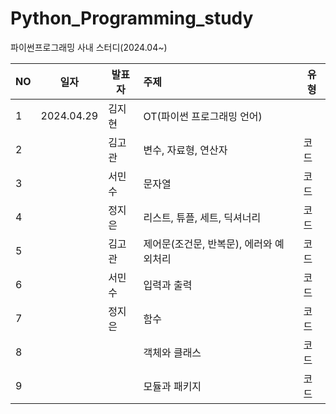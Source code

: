 # Python_Programming_study
파이썬프로그래밍 사내 스터디(2024.04~)

|NO|일자|발표자|주제|유형|
|---|------|---|:---|---|
|1|2024.04.29|김지현|OT(파이썬 프로그래밍 언어)||
|2||김고관|변수, 자료형, 연산자|코드|
|3||서민수|문자열|코드|
|4||정지은|리스트, 튜플, 세트, 딕셔너리|코드|
|5||김고관|제어문(조건문, 반복문), 에러와 예외처리|코드|
|6||서민수|입력과 출력|코드|
|7||정지은|함수|코드|
|8|||객체와 클래스|코드|
|9|||모듈과 패키지|코드|

